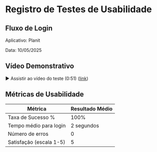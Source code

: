 # Registro de Testes de Usabilidade
## Fluxo de Login
Aplicativo: Planit

Data: 10/05/2025

## Vídeo Demonstrativo
▶️ Assistir ao vídeo do teste (0:51) 
([link](https://github.com/user-attachments/assets/a39d7be2-3e0c-4a8d-b804-fd9f3af314bf))

## Métricas de Usabilidade
| Métrica | Resultado Médio |
|----------|----------------|
| Taxa de Sucesso % | 100% |
| Tempo médio para login | 2 segundos |
| Número de erros | 0 |
| Satisfação (escala 1-5) | 5 |
